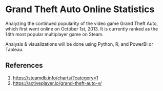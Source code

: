 # Grand Theft Auto Online Statistics
Analyzing the continued popularity of the video game Grand Theft Auto, which first went online on October 1st, 2013. It is currently ranked as the 14th most popular multiplayer game on Steam. <br>

Analysis &amp; visualizations will be done using Python, R, and PowerBI or Tableau. 

## References

1. https://steamdb.info/charts/?category=1
2. https://activeplayer.io/grand-theft-auto-v/
